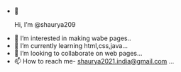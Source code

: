 - 👋<p> 
Hi, I’m @shaurya209
- 👀 I’m interested in making wabe pages..
- 🌱 I’m currently learning html,css,java...
- 💞️ I’m looking to collaborate on web pages...
- 📫 How to reach me-  shaurya2021.india@gmail.com ...


